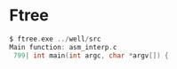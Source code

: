 # Ftree

```c
$ ftree.exe ../well/src
Main function: asm_interp.c
 799| int main(int argc, char *argv[]) {
```